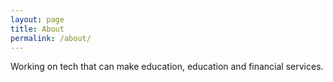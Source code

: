 ```yaml
---
layout: page
title: About
permalink: /about/
---
```


Working on tech that can make education, education and financial services.
